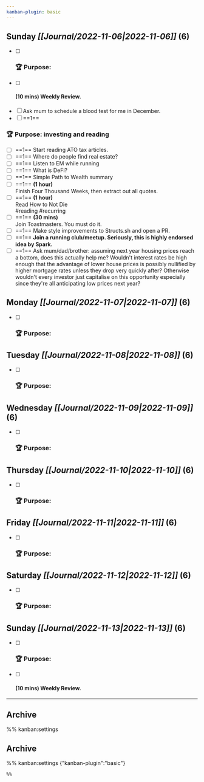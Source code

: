 ```yaml
---
kanban-plugin: basic
---
```


## **Sunday** *[[Journal/2022-11-06|2022-11-06]]* (6)

- [ ] ### **🏆 Purpose**:
- [ ] #### **(10 mins)** Weekly Review.
- [ ] Ask mum to schedule a blood test for me in December.
- [ ] ==1==
### **🏆 Purpose**: investing and reading
- [ ] ==1==
Start reading ATO tax articles.
- [ ] ==1==
Where do people find real estate?
- [ ] ==1==
Listen to EM while running
- [ ] ==1==
What is DeFi?
- [ ] ==1==
Simple Path to Wealth summary
- [ ] ==1==
**(1 hour)**<br>Finish Four Thousand Weeks, then extract out all quotes.
- [ ] ==1==
**(1 hour)**<br>Read How to Not Die<br>#reading #recurring
- [ ] ==1==
**(30 mins)**<br>Join Toastmasters. You must do it.
- [ ] ==1==
Make style improvements to Structs.sh and open a PR.
- [ ] ==1==
**Join a running club/meetup. Seriously, this is highly endorsed idea by Spark.**
- [ ] ==1==
Ask mum/dad/brother: assuming next year housing prices reach a bottom, does this actually help me? Wouldn't interest rates be high enough that the advantage of lower house prices is possibly nullified by higher mortgage rates unless they drop very quickly after? Otherwise wouldn't every investor just capitalise on this opportunity especially since they're all anticipating low prices next year?

## **Monday** *[[Journal/2022-11-07|2022-11-07]]* (6)

- [ ] ### **🏆 Purpose**:

## **Tuesday** *[[Journal/2022-11-08|2022-11-08]]* (6)

- [ ] ### **🏆 Purpose**:

## **Wednesday** *[[Journal/2022-11-09|2022-11-09]]* (6)

- [ ] ### **🏆 Purpose**:

## **Thursday** *[[Journal/2022-11-10|2022-11-10]]* (6)

- [ ] ### **🏆 Purpose**:

## **Friday** *[[Journal/2022-11-11|2022-11-11]]* (6)

- [ ] ### **🏆 Purpose**:

## **Saturday** *[[Journal/2022-11-12|2022-11-12]]* (6)

- [ ] ### **🏆 Purpose**:

## **Sunday** *[[Journal/2022-11-13|2022-11-13]]* (6)

- [ ] ### **🏆 Purpose**:
- [ ] #### **(10 mins)** Weekly Review.

***

## Archive



%% kanban:settings
## Archive
%% kanban:settings
{"kanban-plugin":"basic"}
```
%%
